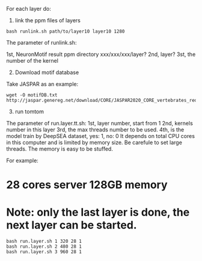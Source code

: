 For each layer do:
1. link the ppm files of layers

```
bash runlink.sh path/to/layer10 layer10 1280
```

The parameter of runlink.sh:

1st, NeuronMotif result ppm directory xxx/xxx/xxx/layer?
2nd, layer?
3st, the number of the kernel

2. Download motif database

Take JASPAR as an example:

```
wget -O motifDB.txt  http://jaspar.genereg.net/download/CORE/JASPAR2020_CORE_vertebrates_redundant_pfms_meme.txt
```

3. run tomtom

The parameter of run.layer.tt.sh:
1st, layer number, start from 1
2nd, kernels number in this layer
3rd, the max threads number to be used.
4th, is the model train by DeepSEA dataset, yes: 1, no: 0
It depends on total CPU cores in this computer and is limited by memory size.
Be carefule to set large threads. The memory is easy to be stuffed.

For example:

# 28 cores server 128GB memory

# Note: only the last layer is done, the next layer can be started.
```
bash run.layer.sh 1 320 28 1
bash run.layer.sh 2 480 28 1
bash run.layer.sh 3 960 28 1
```
